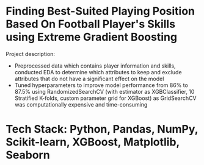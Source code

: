 # Finding Best-Suited Playing Position Based On Football Player's Skills using Extreme Gradient Boosting
Project description:
- Preprocessed data which contains player information and skills, conducted EDA to determine which attributes to keep and exclude attributes that do not have a significant effect on the model
- Tuned hyperparameters to improve model performance from 86% to 87.5% using RandomizedSearchCV (with estimator as XGBClassifier, 10 Stratified K-folds, custom parameter grid for XGBoost) as GridSearchCV was computationally expensive and time-consuming

# Tech Stack: Python, Pandas, NumPy, Scikit-learn, XGBoost, Matplotlib, Seaborn
